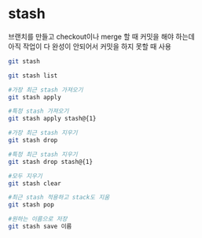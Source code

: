 # stash

브랜치를 만들고 checkout이나 merge 할 때 커밋을 해야 하는데  
아직 작업이 다 완성이 안되어서 커밋을 하지 못할 때 사용

```bash
git stash

git stash list

#가장 최근 stash 가져오기
git stash apply

#특정 stash 가져오기
git stash apply stash@{1}

#가장 최근 stash 지우기
git stash drop

#특정 최근 stash 지우기
git stash drop stash@{1}

#모두 지우기
git stash clear

#최근 stash 적용하고 stack도 지움
git stash pop

#원하는 이름으로 저장
git stash save 이름

```
